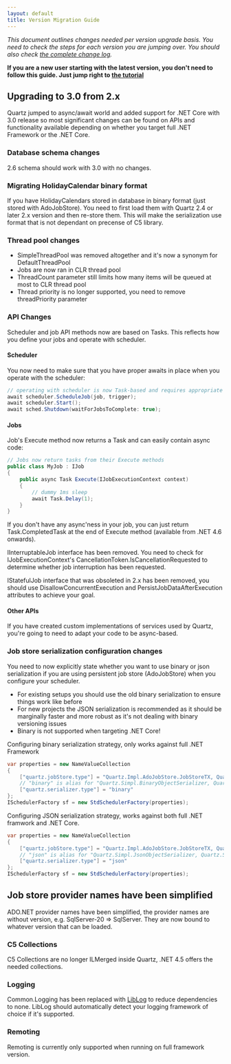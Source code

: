 ```yaml
---
layout: default
title: Version Migration Guide
---
```


*This document outlines changes needed per version upgrade basis. You need to check the steps for each version you are jumping over. You should also check [the complete change log](https://raw.github.com/quartznet/quartznet/master/changelog.txt).*

**If you are a new user starting with the latest version, you don't need to follow this guide. Just jump right to [the tutorial](tutorial/index.html)**

## Upgrading to 3.0 from 2.x

Quartz jumped to async/await world and added support for .NET Core with 3.0 release so most significant changes
can be found on APIs and functionality available depending on whether you target full .NET Framework or the .NET Core. 

### Database schema changes

2.6 schema should work with 3.0 with no changes.

### Migrating HolidayCalendar binary format

If you have HolidayCalendars stored in database in binary format (just stored with AdoJobStore). You need to first load them with Quartz 2.4 or later 2.x version and then re-store them.
This will make the serialization use format that is not dependant on precense of C5 library.

### Thread pool changes

* SimpleThreadPool was removed altogether and it's now a synonym for DefaultThreadPool
* Jobs are now ran in CLR thread pool
* ThreadCount parameter still limits how many items will be queued at most to CLR thread pool
* Thread priority is no longer supported, you need to remove threadPriority parameter

### API Changes

Scheduler and job API methods now are based on Tasks. This reflects how you define your jobs and operate with scheduler.
				
#### Scheduler 

You now need to make sure that you have proper awaits in place when you operate with the scheduler:

```c#
// operating with scheduler is now Task-based and requires appropriate awaits
await scheduler.ScheduleJob(job, trigger);
await scheduler.Start();
await sched.Shutdown(waitForJobsToComplete: true);
```

#### Jobs

Job's Execute method now returns a Task and can easily contain async code:

```c#
// Jobs now return tasks from their Execute methods
public class MyJob : IJob
{
    public async Task Execute(IJobExecutionContext context)
    {
        // dummy 1ms sleep
        await Task.Delay(1);
    }
}
```

If you don't have any async'ness in your job, you can just  return Task.CompletedTask at the end of Execute method (available from .NET 4.6 onwards).

IInterruptableJob interface has been removed. You need to check for IJobExecutionContext's CancellationToken.IsCancellationRequested to determine whether job interruption has been requested.

IStatefulJob interface that was obsoleted in 2.x has been removed, you should use DisallowConcurrentExecution and PersistJobDataAfterExecution attributes to achieve your goal.

#### Other APIs

If you have created custom implementations of services used by Quartz, you're going to need to adapt your code to be async-based.

### Job store serialization configuration changes

You need to now explicitly state whether you want to use binary or json serialization if you are using persistent job store (AdoJobStore) when you configure your scheduler. 

* For existing setups you should use the old binary serialization to ensure things work like before
* For new projects the JSON serialization is recommended as it should be marginally faster and more robust as it's not dealing with binary versioning issues 
* Binary is not supported when targeting .NET Core!

Configuring binary serialization strategy, only works against full .NET Framework 

```c#
var properties = new NameValueCollection
{
	["quartz.jobStore.type"] = "Quartz.Impl.AdoJobStore.JobStoreTX, Quartz",
	// "binary" is alias for "Quartz.Simpl.BinaryObjectSerializer, Quartz" 
	["quartz.serializer.type"] = "binary"
};
ISchedulerFactory sf = new StdSchedulerFactory(properties);
```

Configuring JSON serialization strategy, works against both full .NET framwork and .NET Core.

```c#
var properties = new NameValueCollection
{
	["quartz.jobStore.type"] = "Quartz.Impl.AdoJobStore.JobStoreTX, Quartz",
	// "json" is alias for "Quartz.Simpl.JsonObjectSerializer, Quartz.Serialization.Json" 
	["quartz.serializer.type"] = "json"
};
ISchedulerFactory sf = new StdSchedulerFactory(properties);
```

## Job store provider names have been simplified

ADO.NET provider names have been simplified, the provider names are without version, e.g. SqlServer-20 => SqlServer. They are now bound to whatever version that can be loaded.

### C5 Collections

C5 Collections are no longer ILMerged inside Quartz, .NET 4.5 offers the needed collections.

### Logging

Common.Logging has been replaced with [LibLog](https://github.com/damianh/LibLog) to reduce dependencies to none. LibLog should automatically detect your logging framework of choice if it's supported.

### Remoting

Remoting is currently only supported when running on full framework version.

